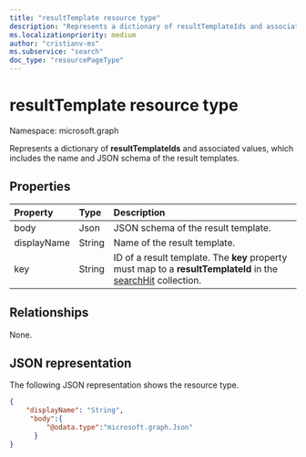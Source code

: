 ```yaml
---
title: "resultTemplate resource type"
description: "Represents a dictionary of resultTemplateIds and associated values, which include the name and JSON schema of the result templates."
ms.localizationpriority: medium
author: "cristianv-ms"
ms.subservice: "search"
doc_type: "resourcePageType"
---
```


# resultTemplate resource type

Namespace: microsoft.graph

Represents a dictionary of **resultTemplateIds** and associated values, which includes the name and JSON schema of the result templates.

## Properties

| Property     | Type        | Description |
|:-------------|:------------|:------------|
|body|Json|JSON schema of the result template.|
|displayName|String|Name of the result template.|
|key|String|ID of a result template. The **key** property must map to a **resultTemplateId** in the [searchHit](searchhit.md) collection.|

## Relationships

None.

## JSON representation

The following JSON representation shows the resource type.

<!-- {
  "blockType": "resource",
  "optionalProperties": [

  ],
  "@odata.type": "microsoft.graph.resultTemplate",
  "baseType": null
}-->


```json
{
    "displayName": "String",
     "body":{
         "@odata.type":"microsoft.graph.Json"
      }
}
```


<!-- uuid: 16cd6b66-4b1a-43a1-adaf-3a886856ed98
2019-02-04 14:57:30 UTC -->
<!-- {
  "type": "#page.annotation",
  "description": "resultTemplate resource",
  "keywords": "",
  "section": "documentation",
  "tocPath": ""
}-->


